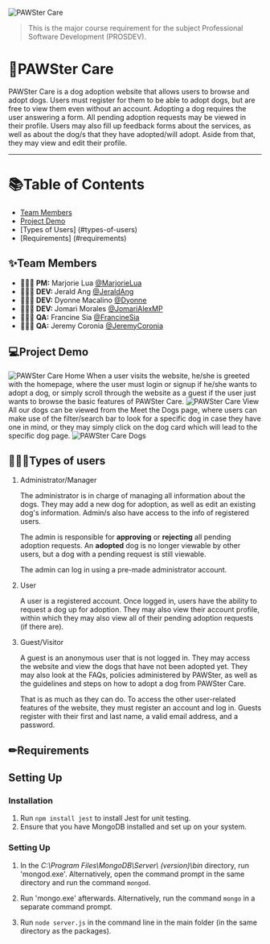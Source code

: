 ![PAWSter Care](https://cdn.discordapp.com/attachments/734659959794565223/750706927708799016/header-readme.png)
> This is the major course requirement for the subject Professional Software Development (PROSDEV). 
# 🐾PAWSter Care
PAWSter Care is a dog adoption website that allows users to browse and adopt dogs. Users must register for them to be able to adopt dogs, but are free to view them even without an account. Adopting a dog requires the user answering a form. All pending adoption requests may be viewed in their profile.
Users may also fill up feedback forms about the services, as well as about the dog/s that they have adopted/will adopt. Aside from that, they may view and edit their profile.
<hr>

# 📚Table of Contents
* [Team Members](#team-members)
* [Project Demo](#project-demo)
* [Types of Users] (#types-of-users)
* [Requirements] (#requirements)

## ✨Team Members
<a name="team-members"></a>
* 👩🏻‍🎓 <b>PM:</b> Marjorie Lua [@MarjorieLua](https://github.com/MarjorieLua)
* 👨🏻‍🎓 <b>DEV:</b> Jerald Ang [@JeraldAng](https://github.com/JeraldAng)
* 👩🏻‍🎓 <b>DEV:</b> Dyonne Macalino [@Dyonne](https://github.com/dyonne-mio)
* 👨🏻‍🎓 <b>DEV:</b> Jomari Morales [@JomariAlexMP](https://github.com/JomariAlexMP)
* 👩🏻‍🎓 <b>QA:</b> Francine Sia [@FrancineSia](https://github.com/siafrancine)
* 👨🏻‍🎓 <b>QA:</b> Jeremy Coronia [@JeremyCoronia](https://github.com/JeremyCoronia)

## 💻Project Demo
<a name="project-demo"></a>
![PAWSter Care Home](https://cdn.discordapp.com/attachments/734659959794565223/750723709609836645/pawsterhome.gif)
When a user visits the website, he/she is greeted with the homepage, where the user must login or signup if he/she wants to adopt a dog, or simply scroll through the website as a guest if the user just wants to browse the basic features of PAWSter Care.
![PAWSter Care View](https://cdn.discordapp.com/attachments/734659959794565223/750726895447965786/scroll.gif)
All our dogs can be viewed from the Meet the Dogs page, where users can make use of the filter/search bar to look for a specific dog in case they have one in mind, or they may simply click on the dog card which will lead to the specific dog page. 
![PAWSter Care Dogs](https://cdn.discordapp.com/attachments/734659959794565223/750729330086117416/dexter.gif)

## 🕵🏻‍♂️Types of users
<a name="types-of-users"></a>
1. Administrator/Manager

    The administrator is in charge of managing all information about the dogs. They may add a new dog for adoption, as well as edit an existing dog's information. Admin/s also have access to the info of registered users. 

    The admin is responsible for **approving** or **rejecting** all pending adoption requests. An **adopted** dog is no longer viewable by other users, but a dog with a pending request is still viewable. 

    The admin can log in using a pre-made administrator account. 

2. User

    A user is a registered account. Once logged in, users have the ability to request a dog up for adoption. They may also view their account profile, within which they may also view all of their pending adoption requests (if there are).

3. Guest/Visitor

    A guest is an anonymous user that is not logged in. They may access the website and view the dogs that have not been adopted yet. They may also look at the FAQs, policies administered by PAWSter, as well as the guidelines and steps on how to adopt a dog from PAWSter Care.

    That is as much as they can do. To access the other user-related features of the website, they must register an account and log in. Guests register with their first and last name, a valid email address, and a password.

## ✏Requirements
## Setting Up
### Installation 
1. Run `npm install jest` to install Jest for unit testing.
3. Ensure that you have MongoDB installed and set up on your system. 

### Setting Up
1. In the *C:\Program Files\MongoDB\Server\ (version)\bin* directory, run 'mongod.exe'. Alternatively, open the command prompt in the same directory and run the command `mongod`.

2. Run 'mongo.exe' afterwards. Alternatively, run the command `mongo` in a separate command prompt. 

3. Run `node server.js` in the command line in the main folder (in the same directory as the packages).